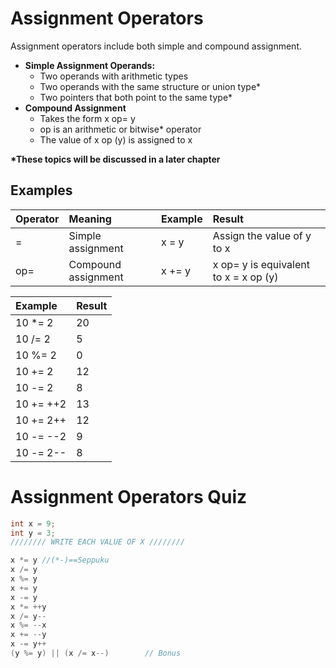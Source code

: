 # Assignment Operators

Assignment operators include both simple and compound assignment.

* **Simple Assignment Operands:**
  * Two operands with arithmetic types
  * Two operands with the same structure or union type\*
  * Two pointers that both point to the same type\*
* **Compound Assignment**
  * Takes the form x op= y
  * op is an arithmetic or bitwise\* operator
  * The value of x op \(y\) is assigned to x

**\*These topics will be discussed in a later chapter**

## Examples

| **Operator** | **Meaning** | **Example** | **Result** |
| :--- | :--- | :--- | :--- |
| = | Simple assignment | x = y | Assign the value of y to x |
| op= | Compound assignment | x += y | x op= y is equivalent to x = x op \(y\) |

| **Example** | **Result** |
| :--- | :--- |
| 10 \*= 2 | 20 |
| 10 /= 2 | 5 |
| 10 %= 2 | 0 |
| 10 += 2 | 12 |
| 10 -= 2 | 8 |
| 10 += ++2 | 13 |
| 10 += 2++ | 12 |
| 10 -= --2 | 9 |
| 10 -= 2-- | 8 |

# Assignment Operators Quiz

```c
int x = 9;
int y = 3;
//////// WRITE EACH VALUE OF X ////////

x *= y //(*-)==Seppuku
x /= y
x %= y
x += y
x -= y
x *= ++y
x /= y--
x %= --x
x += --y
x -= y++
(y %= y) || (x /= x--)        // Bonus
```



